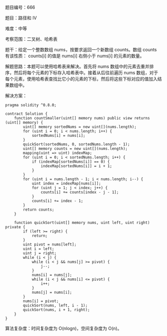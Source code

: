题目编号：666

题目：路径和 IV

难度：中等

考察范围：二叉树、哈希表

题干：给定一个整数数组 nums，按要求返回一个新数组 counts。数组 counts 有该性质： counts[i] 的值是 nums[i] 右侧小于 nums[i] 的元素的数量。

解题思路：本题可以使用哈希表来解决。首先将 nums 数组中的元素去重并排序，然后将每个元素的下标存入哈希表中。接着从后往前遍历 nums 数组，对于每个元素，使用哈希表查找比它小的元素的下标，然后将这些下标对应的值加入结果数组中。

解决方案：

```
pragma solidity ^0.8.0;

contract Solution {
    function countSmaller(uint[] memory nums) public view returns (uint[] memory) {
        uint[] memory sortedNums = new uint[](nums.length);
        for (uint i = 0; i < nums.length; i++) {
            sortedNums[i] = nums[i];
        }
        quickSort(sortedNums, 0, sortedNums.length - 1);
        uint[] memory counts = new uint[](nums.length);
        mapping(uint => uint) indexMap;
        for (uint i = 0; i < sortedNums.length; i++) {
            if (indexMap[sortedNums[i]] == 0) {
                indexMap[sortedNums[i]] = i + 1;
            }
        }
        for (uint i = nums.length - 1; i < nums.length; i--) {
            uint index = indexMap[nums[i]];
            for (uint j = 1; j < index; j++) {
                counts[i] += counts[index - j - 1];
            }
            counts[i] += index - 1;
        }
        return counts;
    }

    function quickSort(uint[] memory nums, uint left, uint right) private {
        if (left >= right) {
            return;
        }
        uint pivot = nums[left];
        uint i = left;
        uint j = right;
        while (i < j) {
            while (i < j && nums[j] >= pivot) {
                j--;
            }
            nums[i] = nums[j];
            while (i < j && nums[i] <= pivot) {
                i++;
            }
            nums[j] = nums[i];
        }
        nums[i] = pivot;
        quickSort(nums, left, i - 1);
        quickSort(nums, i + 1, right);
    }
}
```

算法复杂度：时间复杂度为 O(nlogn)，空间复杂度为 O(n)。